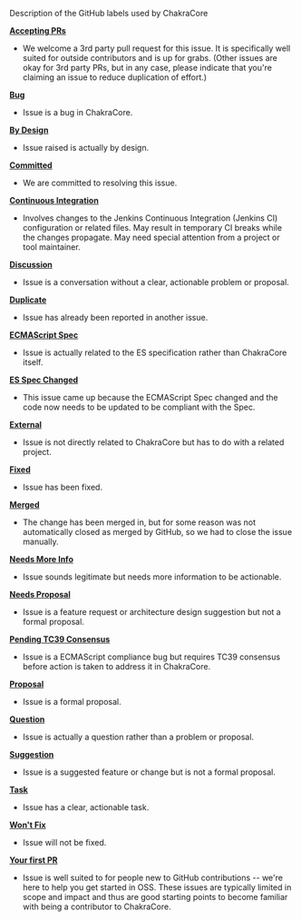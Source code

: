 Description of the GitHub labels used by ChakraCore

[**Accepting PRs**](https://github.com/Microsoft/ChakraCore/issues/Accepting%20PRs)

 - We welcome a 3rd party pull request for this issue. It is specifically well suited for outside contributors and is up for grabs. (Other issues are okay for 3rd party PRs, but in any case, please indicate that you're claiming an issue to reduce duplication of effort.)

[**Bug**](https://github.com/Microsoft/ChakraCore/issues/Bug)

 - Issue is a bug in ChakraCore.

[**By Design**](https://github.com/Microsoft/ChakraCore/issues/By%20Design)

 - Issue raised is actually by design.

[**Committed**](https://github.com/Microsoft/ChakraCore/issues/Committed)

 - We are committed to resolving this issue.

[**Continuous Integration**](https://github.com/Microsoft/ChakraCore/issues/Continuous%20Integration)

 - Involves changes to the Jenkins Continuous Integration (Jenkins CI) configuration or related files. May result in temporary CI breaks while the changes propagate. May need special attention from a project or tool maintainer.

[**Discussion**](https://github.com/Microsoft/ChakraCore/issues/Discussion)

 - Issue is a conversation without a clear, actionable problem or proposal.

[**Duplicate**](https://github.com/Microsoft/ChakraCore/issues/Duplicate)

 - Issue has already been reported in another issue.

[**ECMAScript Spec**](https://github.com/Microsoft/ChakraCore/issues/ECMAScript%20Spec)

 - Issue is actually related to the ES specification rather than ChakraCore itself.

[**ES Spec Changed**](https://github.com/Microsoft/ChakraCore/issues/ES%20Spec%20Changed)

 - This issue came up because the ECMAScript Spec changed and the code now needs to be updated to be compliant with the Spec.

[**External**](https://github.com/Microsoft/ChakraCore/issues/External)

 - Issue is not directly related to ChakraCore but has to do with a related project.

[**Fixed**](https://github.com/Microsoft/ChakraCore/issues/Fixed)

 - Issue has been fixed.

[**Merged**](https://github.com/Microsoft/ChakraCore/issues/Merged)

 - The change has been merged in, but for some reason was not automatically closed as merged by GitHub, so we had to close the issue manually.

[**Needs More Info**](https://github.com/Microsoft/ChakraCore/issues/Needs%20More%20Info)

 - Issue sounds legitimate but needs more information to be actionable.

[**Needs Proposal**](https://github.com/Microsoft/ChakraCore/issues/Needs%20Proposal)

 - Issue is a feature request or architecture design suggestion but not a formal proposal.

[**Pending TC39 Consensus**](https://github.com/Microsoft/ChakraCore/issues/Pending%20TC39%20Consensus)

 - Issue is a ECMAScript compliance bug but requires TC39 consensus before action is taken to address it in ChakraCore.

[**Proposal**](https://github.com/Microsoft/ChakraCore/issues/Proposal)

 - Issue is a formal proposal.

[**Question**](https://github.com/Microsoft/ChakraCore/issues/Question)

 - Issue is actually a question rather than a problem or proposal.

[**Suggestion**](https://github.com/Microsoft/ChakraCore/issues/Suggestion)

 - Issue is a suggested feature or change but is not a formal proposal.

[**Task**](https://github.com/Microsoft/ChakraCore/issues/Task)

 - Issue has a clear, actionable task.

[**Won't Fix**](https://github.com/Microsoft/ChakraCore/issues/Won't%20Fix)

 - Issue will not be fixed.

[**Your first PR**](https://github.com/Microsoft/ChakraCore/issues/Your%20first%20PR)

 - Issue is well suited to for people new to GitHub contributions -- we're here to help you get started in OSS.  These issues are typically limited in scope and impact and thus are good starting points to become familiar with being a contributor to ChakraCore.

